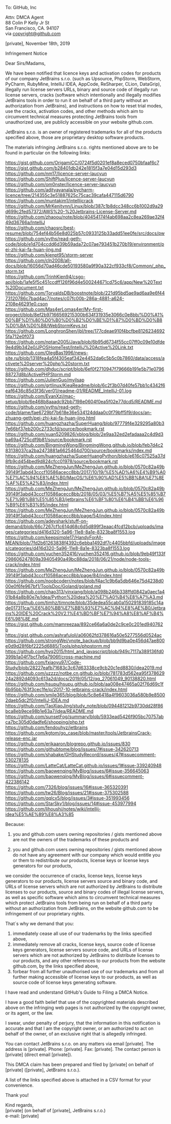 To: GitHub, Inc  

Attn: DMCA Agent  
88 Colin P Kelly Jr St  
San Francisco, CA. 94107  
via copyright@github.com  

[private], November 18th, 2019  

Infringement Notice  

Dear Sirs/Madams,  

We have been notified that licence keys and activation codes for products of our company JetBrains
s.r.o. (such as Upsource, PhpStorm, WebStorm, PyCharm, RubyMine, IntelliJ IDEA, AppCode, ReSharper,
CLion, DataGrip), illegally run license servers URLs, binary and source code of illegally run license servers,
cracks (software which intentionally and illegally modifies JetBrains tools in order to
run it on behalf of a third party without an authorization from JetBrains), and instructions on how
to reset trial modes, use the cracks, activation codes, and other methods which aim to circumvent
technical measures protecting JetBrains tools from unauthorized use, are publicly accessible on your
website github.com.  

JetBrains s.r.o. is an owner of registered trademarks for all of the products specified above, those
are proprietary desktop software products.  

The materials infringing JetBrains s.r.o. rights mentioned above are to be found in particular on
the following links:  

https://gist.github.com/OrigamiCC/0724f5d0201ef8a8eced0750bfaaf6c7  
https://gist.github.com/b28401db242e1815f3a7e04d15d293d3  
https://github.com/nm17/licence-server-laucyun  
https://github.com/ShiftPlus/licence-server-laucyun  
https://github.com/om0nster/licence-server-laucyun  
https://github.com/adityayanala/pycharm-licence/tree/214355c3e51887625c75cac39cafa447115d6790  
https://github.com/muntakim1/intellijcrack  
https://github.com/MrKenitvnn/Linux/blob/387c1b8dcc348cc6b1002d9a29d699c2fed57372/AWS%20-%20Jetbrains-License-Server.md  
https://github.com/zhaoou/note/blob/40454174f4ab698aa2c8ea269ae32f449d36766a/IntelliJ  
https://github.com/chaosrc/best-resume/blob/754ef44b56e8d025b57c0933125b33add51ee0fe/src/docs/pw  
https://github.com/xyths/read-geth-code/blob/e1d704ccdd6d39b59ada72c07ae793451b270b19/environment/pei-zhi-kai-fa-huan-jing.md  
https://github.com/kienpt95/storm-server  
https://github.com/cln2008/all-docs/blob/16056d70ad46cde50193580a9f90a322cf933cf8/Common/_php_storm.txt  
https://github.com/TrinhKien94/csgo-api/blob/1afe5f5c451ccdff126f96d4e500244671cd75c6/app/New%20Text%20Document.txt  
https://github.com/TorvaldsDB/boostnote/blob/221d95bd5ae9ad6aa9e6f4473120786c7bad4ac7/notes/c07fc00b-286a-4881-a624-2108e46291e0.cson  
https://github.com/Mas4erLomas4er/My-first-progect/blob/8ef2b97166569215300b634f31935e3066c0e8bb/%D0%A1%D0%BF%D1%80%D0%B0%D0%B2%D0%BE%D1%87%D0%BD%D0%B8%D0%BA%D0%B8/WebStormKeys.txt  
https://github.com/LonghronShen/jbl/tree/177cdeae910f4bcfbe81262346925fa712e0f073  
https://github.com/nptan2005/Java/blob/6b95d6734f55cc07ff0c09e10dfde9e4d9b342e0/JPOSHomeTest/IntelliJ%20Active%20Link.txt  
https://github.com/OlegBas1996/news-site.ru/blob/1318fea4a5f4305eaf342e4452da6c5b5c0b7860/data/access/activete%20server%20php%20storm.txt  
https://github.com/dhduc/script/blob/6ef0f2710947f79666b191e5b71e079688727d8b/ActivePHPStorm.md  
https://github.com/JulienGuo/myilsap  
https://github.com/grtlinux/KieaReadme/blob/6c2f3b07d40fe57bb1c4342f6eaf6436c85d3f36/ver01/readme-01/README_IntelliJ-01.log  
https://github.com/EvanXzj/mac-setup/blob/6e468b8aaadc92bb7198e0604f0ea5f02e77dcd5/README.md  
https://github.com/xyths/read-geth-code/blame/fae6729bf7b618e36e534124ddaa0c0f79bff5f9/docs/an-zhuang-geth/pei-zhi-kai-fa-huan-jing.html  
https://github.com/huangzhazha/SuperHuang/blob/97779f4e329295a80b37e66bf37eb200c2733cfd/source/bookmark.rst  
https://github.com/xuan5209826/xblog/blob/2e9aa32ed2efadaaa2c4d9d3ba69a4725cdf9b81/source/bookmark.rst  
https://github.com/BingmingWong/BingmingWong.github.io/blob/feb7d4c283138037ca2ba2473881a6625464d700/source/bookmarks/index.md  
https://github.com/huangzhazha/SuperHuangPython/blob/e616c07525a37d8fb9cd454bed9d824cfcc01978/source/bookmark.rst  
https://github.com/MeZhengJun/MeZhengJun.github.io/blob/0570c82a49b39149f3abd43cccf10586acecc8bb/2017/10/19/%E5%AD%A6%E4%B9%A0%E7%AC%94%E8%AE%B0/MacOS/%E6%90%AD%E5%BB%BA%E7%8E%AF%E5%A2%83/index.html  
https://github.com/MeZhengJun/MeZhengJun.github.io/blob/0570c82a49b39149f3abd43cccf10586acecc8bb/2018/05/03/%E5%B7%A5%E5%85%B7%E7%9B%B8%E5%85%B3/jetbrains%E6%BF%80%E6%B4%BB%E6%96%B9%E6%B3%95/index.html  
https://github.com/MeZhengJun/MeZhengJun.github.io/blob/0570c82a49b39149f3abd43cccf10586acecc8bb/page/54/index.html  
https://github.com/adevshark/stuff-on-demand/blob/66c7267cf1c614d68c6d5d899f3eaac4fcd12bcb/uploads/images/categories/d416d320-5a96-11e8-8a1e-8323ba8f1553.log  
https://github.com/keepsimple17/HandyForAll-MEAN/blob/7fd2b61263838f4392c6ebba1492df7c4405bbfd/uploads/images/categories/d416d320-5a96-11e8-8a1e-8323ba8f1553.log  
https://github.com/yuchen352416/yuchen352416.github.io/blob/9eb49f133f298606247809a39405490a49bc88da/2018/06/21/node/node-tools-crack/index.html  
https://github.com/MeZhengJun/MeZhengJun.github.io/blob/0570c82a49b39149f3abd43cccf10586acecc8bb/page/84/index.html  
https://github.com/noobcoderr/notes/blob/f4ac1c9b6a5db646e75d4238d000e0f6fe967bf1/ToolsDoc/Goland/goland.md  
https://github.com/chao313/yinxiang/blob/a098b246b338ffd0842a0aec1a401b84a8b80e7e/Idea/Python%20idea%20%E7%A0%B4%E8%A7%A3.md  
https://github.com/timhz/timnote/blob/35dedea55cab0a150291839185c14ade017311ca/%E6%80%BB%E7%BB%93%E7%AC%94%E8%AE%B0/Jetbrains%20IDE%20Crack%20V2.1%E4%BD%BF%E7%94%A8%E8%AF%B4%E6%98%8E.md  
https://gist.github.com/mamreezaa/892ce66a6a0de2c9ce0c201ed940762b  
https://gist.github.com/ashrafuloli/a06062fd378616a50e5277556d0524ac  
https://github.com/strongWei/vnote_backup/blob/bb9d9ba0e456d47ae800e0d9d28f6bf2225d6885/Tools/php/phpstorm.md  
https://github.com/hyq2015/html_and_javascript/blob/949c7117a389136fd0399b1a04f7bcf7e6a7906f/cross-machine.md  
https://github.com/fxiaoyu97/Code-Study/blob/28227eafb71683c3c67d63338ce9cb20c1ed8830/idea2019.md  
https://github.com/uzzzz/notbe.cn.github.io/blob/781783d562ea95f37862924a2892d4093c613a2d/docs/2019/05/12/qq_27061049_90138820.html  
https://github.com/hsupu/hsupu.github.io/blob/aa008e47465a02f76d69c1f6b95bb763f3cec1fe/p/2017-10-jetbrains-crack/index.html  
https://github.com/smile365/blog/blob/5c8e6418a4f9603036a580b9e85002daeb5dc2f0/IntelliJ-IDEA.md  
https://github.com/TaoXiaoJing/study_note/blob/094481212b9730dd28f86bca8eb9ece98b1e63a7/idea/README.md  
https://github.com/sunsetFog/summary/blob/5933ead5426f905bc70757abca7bc305d0dadfe6/shopping/php.txt  
https://github.com/fendouhyz/jetbrains  
https://github.com/kgtom/go_case/blob/master/tools/JetbrainsCrack-release-enc.jar  
https://github.com/erikaaron/blogrepo.github.io/issues/830  
https://github.com/githubtome/blog/issues/7#issue-342620713  
https://github.com/shabake/GHStudyRecord/issues/47#issuecomment-530278135  
https://github.com/LatteCat/LatteCat.github.io/issues/1#issue-339240948  
https://github.com/baowenqing/MyBlog/issues/6#issue-356645063  
https://github.com/baowenqing/MyBlog/issues/6#issuecomment-422386142  
https://github.com/7326/blog/issues/16#issue-365320391  
https://github.com/tw26/Blog/issues/21#issue-375302588  
https://github.com/qqlcx5/blog/issues/3#issue-351993456  
https://github.com/StarSky1/blog/issues/14#issue-453977994  
https://github.com/lihoushi/notes/wiki/intellij-idea%E5%AE%89%E8%A3%85  

Because:  
1) you and github.com users owning repositories / gists mentioned above are not the owners of the
trademarks of these products and  

2) you and github.com users owning repositories / gists mentioned above do not have any agreement
with our company which would entitle you or them to redistribute our products, license keys or
license keys generators for our products,  

we consider the occurrence of cracks, license keys, license keys generators to our products, license
servers source and binary code, and URLs of license servers which are not authorized by JetBrains to distribute
licenses to our products, source and binary codes of illegal license servers, as well as specific
software which aims to circumvent technical measures which protect JetBrains tools from being run on
behalf of a third party without an authorization from JetBrains, on the website github.com to be
infringement of our proprietary rights.  

That´s why we demand that you:  

1) immediately cease all use of our trademarks by the links specified above,  
2) immediately remove all cracks, license keys, source code of license keys generators, license servers
source code, and URLs of license servers which are not authorized by JetBrains to distribute
licenses to our products, and any other references to our products from the website github.com, by
the links specified above,
3) forbear from all further unauthorised use of our trademarks and from all further making
accessible of license keys to our products, as well as source code of license keys generating software.  

I have read and understand GitHub's Guide to Filing a DMCA Notice.  

I have a good faith belief that use of the copyrighted materials described above on the infringing
web pages is not authorized by the copyright owner, or its agent, or the law.  
  
I swear, under penalty of perjury, that the information in this notification is accurate and that I
am the copyright owner, or am authorized to act on behalf of the owner, of an exclusive right that
is allegedly infringed.  

You can contact JetBrains s.r.o. on any matters via email [private]. The address is [private]. Phone: [private]. Fax: [private]. The contact person is [private] (direct email [private]).  

This DMCA claim has been prepared and filed by [private] on behalf of [private]
([private], JetBrains s.r.o.).  

A list of the links specified above is attached in a CSV format for your convenience.  

Thank you!  

Kind regards,  
[private] (on behalf of [private], JetBrains s.r.o.)  
e-mail: [private]
